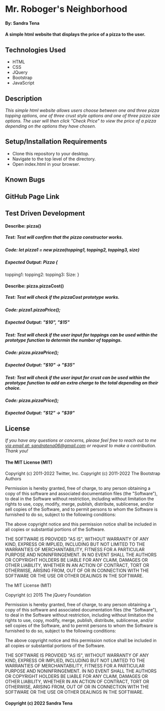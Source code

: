 # Mr. Roboger's Neighborhood
#### By: Sandra Tena
#### A simple html website that displays the price of a pizza to the user. 
## Technologies Used
* HTML
* CSS
* JQuery
* Bootstrap
* JavaScript
## Description
_This simple html website allows users choose between one and three pizza topping options, one of three crust style options and one of three pizza size options. The user will then click "Check Price" to view the price of a pizza depending on the options they have chosen._
## Setup/Installation Requirements
* Clone this repository to your desktop. 
* Navigate to the top level of the directory. 
* Open index.html in your browser. 
## Known Bugs
<!-- * BUGS HERE  -->
## GitHub Page Link
<!-- LINK HERE -->
## Test Driven Development
#### Describe: pizza()
##### Test: Test will confirm that the pizza constructor works. 
##### Code: let pizza1 = new pizza(topping1, topping2, topping3, size)
##### Expected Output: Pizza {
  topping1: 
  topping2: 
  topping3:
  Size: 
}
#### Describe: pizza.pizzaCost()
##### Test: Test will check if the pizzaCost prototype works. 
##### Code: pizza1.pizzaPrice();
##### Expected Output: "$10", "$15"
##### Test: Test will check if the user input for toppings can be used within the prototype function to determin the number of toppings. 
##### Code: pizza.pizzaPrice();
##### Expected Output: "$10" -> "$35"
##### Test: Test will check if the user input for crust can be used within the prototype function to add an extra charge to the total depending on their choice. 
##### Code: pizza.pizzaPrice();
##### Expected Output: "$12" -> "$39"
## License
_If you have any questions or concerns, please feel free to reach out to me [via email at: sandratena06@gmail.com](mailto:sandratena06@gmail.com) or request to make a contribution. Thank you!_ 
#### The MIT License (MIT)

Copyright (c) 2011-2022 Twitter, Inc.
Copyright (c) 2011-2022 The Bootstrap Authors

Permission is hereby granted, free of charge, to any person obtaining a copy
of this software and associated documentation files (the "Software"), to deal
in the Software without restriction, including without limitation the rights
to use, copy, modify, merge, publish, distribute, sublicense, and/or sell
copies of the Software, and to permit persons to whom the Software is
furnished to do so, subject to the following conditions:

The above copyright notice and this permission notice shall be included in
all copies or substantial portions of the Software.

THE SOFTWARE IS PROVIDED "AS IS", WITHOUT WARRANTY OF ANY KIND, EXPRESS OR
IMPLIED, INCLUDING BUT NOT LIMITED TO THE WARRANTIES OF MERCHANTABILITY,
FITNESS FOR A PARTICULAR PURPOSE AND NONINFRINGEMENT. IN NO EVENT SHALL THE
AUTHORS OR COPYRIGHT HOLDERS BE LIABLE FOR ANY CLAIM, DAMAGES OR OTHER
LIABILITY, WHETHER IN AN ACTION OF CONTRACT, TORT OR OTHERWISE, ARISING FROM,
OUT OF OR IN CONNECTION WITH THE SOFTWARE OR THE USE OR OTHER DEALINGS IN
THE SOFTWARE.

The MIT License (MIT)

Copyright (c) 2015 The jQuery Foundation

Permission is hereby granted, free of charge, to any person obtaining a copy of this software and associated documentation files (the "Software"), to deal in the Software without restriction, including without limitation the rights to use, copy, modify, merge, publish, distribute, sublicense, and/or sell copies of the Software, and to permit persons to whom the Software is furnished to do so, subject to the following conditions:

The above copyright notice and this permission notice shall be included in all copies or substantial portions of the Software.

THE SOFTWARE IS PROVIDED "AS IS", WITHOUT WARRANTY OF ANY KIND, EXPRESS OR IMPLIED, INCLUDING BUT NOT LIMITED TO THE WARRANTIES OF MERCHANTABILITY, FITNESS FOR A PARTICULAR PURPOSE AND NONINFRINGEMENT. IN NO EVENT SHALL THE AUTHORS OR COPYRIGHT HOLDERS BE LIABLE FOR ANY CLAIM, DAMAGES OR OTHER LIABILITY, WHETHER IN AN ACTION OF CONTRACT, TORT OR OTHERWISE, ARISING FROM, OUT OF OR IN CONNECTION WITH THE SOFTWARE OR THE USE OR OTHER DEALINGS IN THE SOFTWARE.
#### Copyright (c) 2022 Sandra Tena